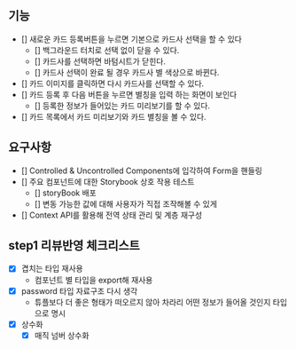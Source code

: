 ## 기능

- [] 새로운 카드 등록버튼을 누르면 기본으로 카드사 선택을 할 수 있다
  - [] 백그라운드 터치로 선택 없이 닫을 수 있다.
  - [] 카드사를 선택하면 바텀시트가 닫힌다.
  - [] 카드사 선택이 완료 될 경우 카드사 별 색상으로 바뀐다.
- [] 카드 이미지를 클릭하면 다시 카드사를 선택할 수 있다.
- [] 카드 등록 후 다음 버튼을 누르면 별칭을 입력 하는 화면이 보인다
  - [] 등록한 정보가 들어있는 카드 미리보기를 할 수 있다.
- [] 카드 목록에서 카드 미리보기와 카드 별칭을 볼 수 있다.

## 요구사항

- [] Controlled & Uncontrolled Components에 입각하여 Form을 핸들링
- [] 주요 컴포넌트에 대한 Storybook 상호 작용 테스트
  - [] storyBook 배포
  - [] 변동 가능한 값에 대해 사용자가 직접 조작해볼 수 있게
- [] Context API를 활용해 전역 상태 관리 및 계층 재구성

## step1 리뷰반영 체크리스트

- [x] 겹치는 타입 재사용
  - 컴포넌트 별 타입을 export해 재사용
- [x] password 타입 자료구조 다시 생각
  - 튜플보다 더 좋은 형태가 떠오르지 않아 차라리 어떤 정보가 들어올 것인지 타입으로 명시
- [x] 상수화
  - [x] 매직 넘버 상수화
